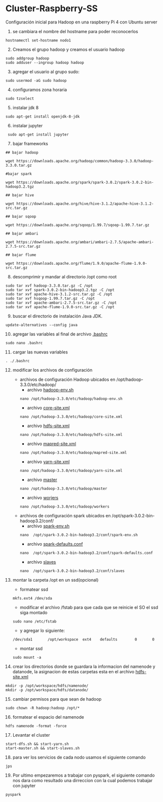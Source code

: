 # Cluster-Raspberry-SS

Configuración inicial para Hadoop en una raspberry Pi 4 con Ubuntu server 

1. se cambiara el nombre del hostname para poder reconocerlos

```
hostnamectl set-hostname nodo1
```

2. Creamos el grupo hadoop y creamos el usuario hadoop

```
sudo addgroup hadoop
sudo adduser --ingroup hadoop hadoop
```

3. agregar el usuario al grupo sudo:

```
sudo usermod -aG sudo hadoop
```


4. configuramos zona horaria
```
sudo tzselect
```

5. instalar jdk 8
```
sudo apt-get install openjdk-8-jdk
```
6. instalar jupyter
```
 sudo apt-get install jupyter
```
7. bajar frameworks
```
## bajar hadoop

wget https://downloads.apache.org/hadoop/common/hadoop-3.3.0/hadoop-3.3.0.tar.gz

#bajar spark

wget https://downloads.apache.org/spark/spark-3.0.2/spark-3.0.2-bin-hadoop3.2.tgz

## bajar hive 

wget https://downloads.apache.org/hive/hive-3.1.2/apache-hive-3.1.2-src.tar.gz

## bajar sqoop

wget https://downloads.apache.org/sqoop/1.99.7/sqoop-1.99.7.tar.gz

## bajar ambari 

wget https://downloads.apache.org/ambari/ambari-2.7.5/apache-ambari-2.7.5-src.tar.gz

## bajar flume

wget https://downloads.apache.org/flume/1.9.0/apache-flume-1.9.0-src.tar.gz
```

8. descomprimir y mandar al directorio /opt como root

```
sudo tar xvf hadoop-3.3.0.tar.gz -C /opt
sudo tar xvf spark-3.0.2-bin-hadoop3.2.tgz -C /opt
sudo tar xvf apache-hive-3.1.2-src.tar.gz -C /opt
sudo tar xvf hsqoop-1.99.7.tar.gz -C /opt
sudo tar xvf apache-ambari-2.7.5-src.tar.gz -C /opt
sudo tar xvf apache-flume-1.9.0-src.tar.gz -C /opt
```

9. buscar el directorio de instalación Java JDK.
```
update-alternatives --config java
```

10. agregar las variables al final de archivo [.bashrc](.bashrc)
```
sudo nano .bashrc
```


11. cargar las nuevas variables 
```
. ./.bashrc
```
12. modificar los archivos de configuración
    - archivos de configuración Hadoop ubicados en /opt/hadoop-3.3.0/etc/hadoop/
      - archivo [hadoop-env.sh](Hadoop/hadoop-env.sh) 
      ```
      nano /opt/hadoop-3.3.0/etc/hadoop/hadoop-env.sh
      ```
      - archivo [core-site.xml](Hadoop/core-site.xml) 
      ```
      nano /opt/hadoop-3.3.0/etc/hadoop/core-site.xml
      ```
      - archivo [hdfs-site.xml](Hadoop/hdfs-site.xml) 
      ```
      nano /opt/hadoop-3.3.0/etc/hadoop/hdfs-site.xml
      ```
      - archivo [mapred-site.xml](Hadoop/mapred-site.xml) 
      ```
      nano /opt/hadoop-3.3.0/etc/hadoop/mapred-site.xml
      ```
      - archivo [yarn-site.xml](Hadoop/yarn-site.xml) 
      ```
      nano /opt/hadoop-3.3.0/etc/hadoop/yarn-site.xml
      ```
      - archivo [master](Hadoop/master) 
      ```
      nano /opt/hadoop-3.3.0/etc/hadoop/master
      ```
      - archivo [worjers](Hadoop/workers) 
      ```
      nano /opt/hadoop-3.3.0/etc/hadoop/workers
      ```
    - archivos de configuración spark ubicados en /opt/spark-3.0.2-bin-hadoop3.2/conf/
      - archivo [spark-env.sh](Spark/spark-env.sh)  
      ```
      nano  /opt/spark-3.0.2-bin-hadoop3.2/conf/spark-env.sh 
      ```
      - archivo [spark-defaults.conf](Spark/spark-defaults.conf) 
      ```
      nano  /opt/spark-3.0.2-bin-hadoop3.2/conf/spark-defaults.conf 
      ```
      - archivo [slaves](Spark/slaves)   
      ```
      nano  /opt/spark-3.0.2-bin-hadoop3.2/conf/slaves 
      ```
13. montar la carpeta /opt en un ssd(opcional) 
    - formatear ssd 
    ```
    mkfs.ext4 /dev/sda
    ```
    - modificar el archivo /fstab para que cada que se reinicie el SO el ssd siga montado
    ```
    sudo nano /etc/fstab
    ```
    - y agregar lo siguiente:
    ```
    /dev/sda1       /opt/workspace  ext4    defaults        0       0
    ```
    - montar ssd
    ```
    sudo mount -a
    ```

14. crear los directorios donde se guardara la informacion del namenode y datanode, la asignacion de estas carpetas esta en el archivo [hdfs-site.xml](Hadoop/hdfs-site.xml)
```
mkdir -p /opt/workspace/hdfs/namenode/ 
mkdir -p /opt/workspace/hdfs/datanode/
```
15. cambiar permisos para que sean de hadoop

```
sudo chown -R hadoop:hadoop /opt/*
```

16. formatear el espacio del namenode
```
hdfs namenode -format -force
```
17. Levantar el cluster
```
start-dfs.sh && start-yarn.sh
start-master.sh && start-slaves.sh
```
18. para ver los servicios de cada nodo usamos el siguiente comando
```
jps
```
19. Por ultimo empezaremos a trabajar con pyspark, el siguiente comando nos dara como resultado una dirreccion con la cual podemos trabajar con jupyter
```
pyspark
```
